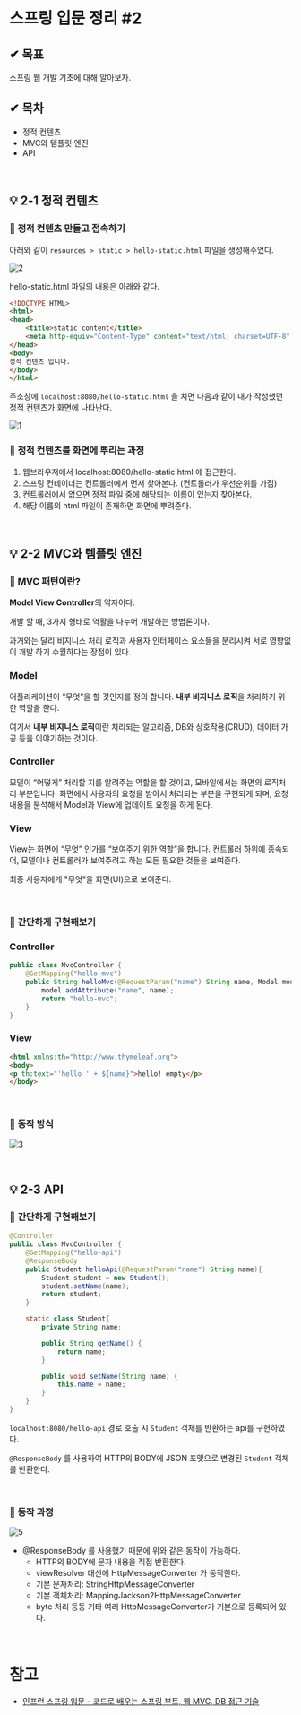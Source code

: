 # 스프링 입문 정리 #2

## ✔ 목표
스프링 웹 개발 기초에 대해 알아보자.
<br/>

## ✔ 목차
* 정적 컨텐츠
* MVC와 템플릿 엔진
* API

<br/>

## 💡 2-1 정적 컨텐츠

### 📌 **정적 컨텐츠 만들고 접속하기**

아래와 같이 `resources > static > hello-static.html` 파일을 생성해주었다.

![2](https://user-images.githubusercontent.com/55661631/104317990-1dac1d00-5522-11eb-81f5-660ce73afa82.PNG)

hello-static.html 파일의 내용은 아래와 같다.

```html
<!DOCTYPE HTML>
<html>
<head>
    <title>static content</title>
    <meta http-equiv="Content-Type" content="text/html; charset=UTF-8" />
</head>
<body>
정적 컨텐츠 입니다.
</body>
</html>
```

주소창에 `localhost:8080/hello-static.html` 을 치면 다음과 같이 내가 작성했던 정적 컨텐츠가 화면에 나타난다.

![1](https://user-images.githubusercontent.com/55661631/104318213-71b70180-5522-11eb-9c93-87f563dabc80.PNG)

### 📌 **정적 컨텐츠를 화면에 뿌리는 과정**

1. 웹브라우저에서 localhost:8080/hello-static.html 에 접근한다.
2. 스프링 컨테이너는 컨트롤러에서 먼저 찾아본다. (컨트롤러가 우선순위를 가짐)
3. 컨트롤러에서 없으면 정적 파일 중에 해당되는 이름이 있는지 찾아본다.
4. 해당 이름의 html 파일이 존재하면 화면에 뿌려준다.

<br/>

## 💡 2-2 MVC와 템플릿 엔진

### 📌 **MVC 패턴이란?**

**Model View Controller**의 약자이다.

개발 할 때, 3가지 형태로 역활을 나누어 개발하는 방법론이다.

과거와는 달리 비지니스 처리 로직과 사용자 인터페이스 요소들을 분리시켜 서로 영향없이 개발 하기 수월하다는 장점이 있다.

### **Model**

어플리케이션이 “무엇”을 할 것인지를 정의 합니다. **내부 비지니스 로직**을 처리하기 위한 역할을 한다.  

여기서 **내부 비지니스 로직**이란 처리되는 알고리즘, DB와 상호작용(CRUD), 데이터 가공 등을 이야기하는 것이다.

### **Controller**

모델이 “어떻게” 처리할 지를 알려주는 역할을 할 것이고, 모바일에서는 화면의 로직처리 부분입니다. 화면에서 사용자의 요청을 받아서 처리되는 부분을 구현되게 되며, 요청 내용을 분석해서 Model과 View에 업데이트 요청을 하게 된다.

### **View**

View는 화면에 “무엇” 인가를 “보여주기 위한 역할”을 합니다. 컨트롤러 하위에 종속되어, 모델이나 컨트롤러가 보여주려고 하는 모든 필요한 것들을 보여준다.

최종 사용자에게 "무엇"을 화면(UI)으로 보여준다.

<br/>

### 📌 **간단하게 구현해보기**

### Controller

```java
public class MvcController {
    @GetMapping("hello-mvc")
    public String helloMvc(@RequestParam("name") String name, Model model){
        model.addAttribute("name", name);
        return "hello-mvc";
    }
}
```

### View

```html
<html xmlns:th="http://www.thymeleaf.org">
<body>
<p th:text="'hello ' + ${name}">hello! empty</p>
</body>
```

<br/>

### 📌 **동작 방식**

![3](https://user-images.githubusercontent.com/55661631/104321736-5dc1ce80-5527-11eb-9554-450a73da5bd1.PNG)

<br/>

## 💡 2-3 API

### 📌 **간단하게 구현해보기**

```java
@Controller
public class MvcController {
    @GetMapping("hello-api")
    @ResponseBody
    public Student helloApi(@RequestParam("name") String name){
        Student student = new Student();
        student.setName(name);
        return student;
    }

    static class Student{
        private String name;

        public String getName() {
            return name;
        }

        public void setName(String name) {
            this.name = name;
        }
    }
}
```

`localhost:8080/hello-api` 경로 호출 시 `Student` 객체를 반환하는 api를 구현하였다.

`@ResponseBody` 를 사용하여 HTTP의 BODY에 JSON 포맷으로 변경된 `Student` 객체를 반환한다.

<br/>

### 📌 **동작 과정**

![5](https://user-images.githubusercontent.com/55661631/104325663-37eaf880-552c-11eb-9aeb-9eb87efe9c29.PNG)

* @ResponseBody 를 사용했기 때문에 위와 같은 동작이 가능하다.
  * HTTP의 BODY에 문자 내용을 직접 반환한다.
  * viewResolver 대신에 HttpMessageConverter 가 동작한다.
  * 기본 문자처리: StringHttpMessageConverter
  * 기본 객체처리: MappingJackson2HttpMessageConverter
  * byte 처리 등등 기타 여러 HttpMessageConverter가 기본으로 등록되어 있다.

<br/>

# 참고
* [인프런 스프링 입문 - 코드로 배우는 스프링 부트, 웹 MVC, DB 접근 기술](https://www.inflearn.com)
